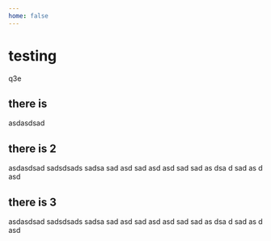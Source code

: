 ```yaml
---
home: false
---
```




# testing

q3e
## there is
asdasdsad

## there is 2
asdasdsad
sadsdsads
sadsa
sad
asd
sad
asd
asd
sad
sad
as
dsa
d
sad
as
d
asd

## there is 3
asdasdsad
sadsdsads
sadsa
sad
asd
sad
asd
asd
sad
sad
as
dsa
d
sad
as
d
asd
